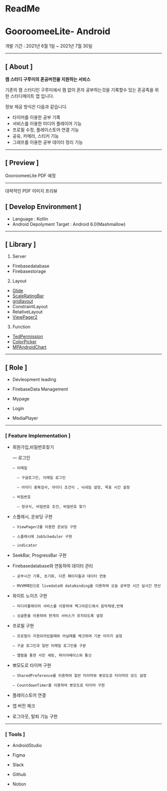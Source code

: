 # ReadMe

# GooroomeeLite- Android

개발 기간 : 2021년 6월 1일 ~ 2021년 7월 30일

---

## **[ About ]**

**캠 스터디 구루미의 혼공버전을 지원하는 서비스**

기존의 캠 스터디인 구루미에서 캠 없이 혼자 공부하는것을 기록할수 있는 혼공족을 위한 
스터디메이트 앱 입니다.

정보 제공 방식은 다음과 같습니다.

- 타이머를 이용한 공부 기록
- 서비스를 이용한 미디어 플레이어 기능
- 프로필 수정, 플레이스토어 연결 기능
- 공유, 카메라, 스티커 기능
- 그래프를 이용한 공부 데이터 정리 기능

---

## **[ Preview ]**

GooroomeeLite PDF 예정

---

대략적인 PDF 이미지 프리뷰

## **[ Develop Environment ]**

- Language : Kotlin
- Android Depolyment Target : Android 6.0(Mashmallow)

---

## **[ Library ]**

1. Server
- Firebasedatabase
- Firebasestorage

 2.   Layout

- [Glide](https://github.com/bumptech/glide)
- [ScaleRatingBar](https://github.com/williamyyu/SimpleRatingBar)
- [gridlayout](https://mvnrepository.com/artifact/androidx.gridlayout/gridlayout/1.0.0-rc01)
- ConstraintLayout
- RelativeLayout
- [ViewPager2](https://developer.android.com/jetpack/androidx/releases/viewpager2?hl=ko)

 3. Function

- [TedPermission](https://github.com/ParkSangGwon/TedPermission)
- [ColorPicker](https://github.com/Dhaval2404/ColorPicker)
- [MPAndroidChart](https://github.com/PhilJay/MPAndroidChart)

---

## **[ Role ]**

- Devleopment leading

- FirebaseData Management

- Mypage

- Login

- MediaPlayer

---
### **[ Feature Implementation ]**

- 회원가입,비밀번호찾기

    — 로그인

      — 이메일
    
        — 구글로그인, 이메일 로그인

        — 아이디 중복검사, 아이디 조건식 , 닉네임 설정, 목표 시간 설정

      — 비밀번호

        — 정규식, 비밀번호 조건, 비밀번호 찾기

- 스플래시, 온보딩 구현

      — ViewPager2를 이용한 온보딩 구현

      — 스플래시에 JobScheduler 구현
      
      — indicator 
      

- SeekBar, ProgressBar 구현
- Firebasedatabase와 연동하여 데이터 관리

      — 공부시간 기록, 초기화, 다른 페이지들과 데이터 연동

      — MVVM패턴으로 livedata와 databinding을 이용하여 오늘 공부한 시간 실시간 연산

- 화이트 노이즈 구현

      — 미디어플레이어 서비스를 이용하여 백그라운드에서 음악재생,반복

      — 싱글톤을 이용하여 한개의 서비스가 유지되도록 설정

- 프로필 구현

      — 프로필이 지정되어있을때와 아닐때를 체크하여 기본 이미지 설정

      — 구글 로그인과 일반 이메일 로그인을 구분

      — 앨범을 통한 사진 세팅, 파이어베이스와 통신
      
- 뽀모도로 타이머 구현

      — SharedPreference를 이용하여 일반 타이머와 뽀모도로 타이머의 모드 설정

      — CountdownTimer를 이용하여 뽀모도로 타이머 구현
- 플레이스토어 연결
- 앱 버전 체크
- 로그아웃, 탈퇴 기능 구현

---

### **[ Tools ]**

- AndroidStudio

- Figma

- Slack

- Github

- Notion
